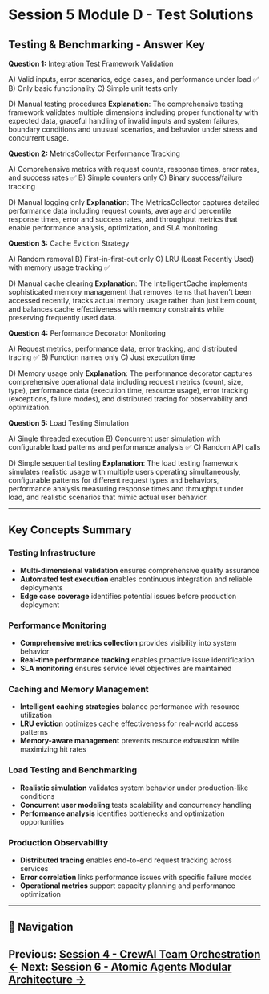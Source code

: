 # Session 5 Module D - Test Solutions

## Testing & Benchmarking - Answer Key

**Question 1:** Integration Test Framework Validation

A) Valid inputs, error scenarios, edge cases, and performance under load ✅
B) Only basic functionality
C) Simple unit tests only


D) Manual testing procedures
**Explanation**: The comprehensive testing framework validates multiple dimensions including proper functionality with expected data, graceful handling of invalid inputs and system failures, boundary conditions and unusual scenarios, and behavior under stress and concurrent usage.

**Question 2:** MetricsCollector Performance Tracking

A) Comprehensive metrics with request counts, response times, error rates, and success rates ✅
B) Simple counters only
C) Binary success/failure tracking


D) Manual logging only
**Explanation**: The MetricsCollector captures detailed performance data including request counts, average and percentile response times, error and success rates, and throughput metrics that enable performance analysis, optimization, and SLA monitoring.

**Question 3:** Cache Eviction Strategy

A) Random removal
B) First-in-first-out only
C) LRU (Least Recently Used) with memory usage tracking ✅


D) Manual cache clearing
**Explanation**: The IntelligentCache implements sophisticated memory management that removes items that haven't been accessed recently, tracks actual memory usage rather than just item count, and balances cache effectiveness with memory constraints while preserving frequently used data.

**Question 4:** Performance Decorator Monitoring

A) Request metrics, performance data, error tracking, and distributed tracing ✅
B) Function names only
C) Just execution time


D) Memory usage only
**Explanation**: The performance decorator captures comprehensive operational data including request metrics (count, size, type), performance data (execution time, resource usage), error tracking (exceptions, failure modes), and distributed tracing for observability and optimization.

**Question 5:** Load Testing Simulation

A) Single threaded execution
B) Concurrent user simulation with configurable load patterns and performance analysis ✅
C) Random API calls


D) Simple sequential testing
**Explanation**: The load testing framework simulates realistic usage with multiple users operating simultaneously, configurable patterns for different request types and behaviors, performance analysis measuring response times and throughput under load, and realistic scenarios that mimic actual user behavior.

---

## Key Concepts Summary

### Testing Infrastructure

- **Multi-dimensional validation** ensures comprehensive quality assurance
- **Automated test execution** enables continuous integration and reliable deployments
- **Edge case coverage** identifies potential issues before production deployment

### Performance Monitoring

- **Comprehensive metrics collection** provides visibility into system behavior
- **Real-time performance tracking** enables proactive issue identification
- **SLA monitoring** ensures service level objectives are maintained

### Caching and Memory Management

- **Intelligent caching strategies** balance performance with resource utilization
- **LRU eviction** optimizes cache effectiveness for real-world access patterns
- **Memory-aware management** prevents resource exhaustion while maximizing hit rates

### Load Testing and Benchmarking

- **Realistic simulation** validates system behavior under production-like conditions
- **Concurrent user modeling** tests scalability and concurrency handling
- **Performance analysis** identifies bottlenecks and optimization opportunities

### Production Observability

- **Distributed tracing** enables end-to-end request tracking across services
- **Error correlation** links performance issues with specific failure modes
- **Operational metrics** support capacity planning and performance optimization
---

## 🧭 Navigation

**Previous:** [Session 4 - CrewAI Team Orchestration ←](Session4_CrewAI_Team_Orchestration.md)
**Next:** [Session 6 - Atomic Agents Modular Architecture →](Session6_Atomic_Agents_Modular_Architecture.md)
---

